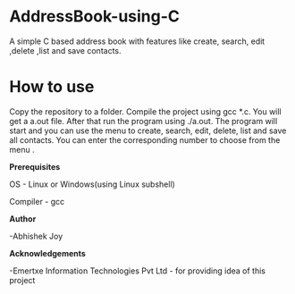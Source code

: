 # AddressBook-using-C
A simple C based address book with features like create, search, edit ,delete ,list and save contacts.

# How to use
Copy the repository to a folder. Compile the project using gcc *.c. You will get a a.out file. After that run the program using ./a.out. 
The program will start and you can use the menu to create, search, edit, delete, list and save all contacts. You can enter the corresponding 
number to choose from the menu . 

**Prerequisites**

OS - Linux or Windows(using Linux subshell)

Compiler - gcc

**Author** 

-Abhishek Joy

**Acknowledgements**

-Emertxe Information Technologies Pvt Ltd - for providing idea of this project

